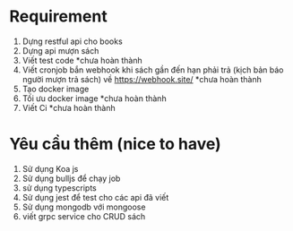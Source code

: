 # Requirement
1. Dựng restful api cho books 
2. Dựng api mượn sách
3. Viết test code *chưa hoàn thành
4. Viết cronjob bắn webhook khi sách gần đến hạn phải trả (kịch bản báo người mượn trả sách) về https://webhook.site/ *chưa hoàn thành
5. Tạo docker image 
6. Tối ưu docker image *chưa hoàn thành
7. Viết Ci *chưa hoàn thành


# Yêu cầu thêm (nice to have)
1. Sử dụng Koa js
2. Sử dụng bulljs để chạy job
3. sử dụng typescripts
4. Sử dụng jest để test cho các api đã viết
5. Sử dụng mongodb với mongoose
6. viết grpc service cho CRUD sách
